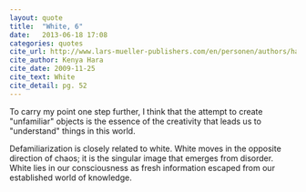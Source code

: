 ```yaml
---
layout: quote
title:  "White, 6"
date:   2013-06-18 17:08
categories: quotes
cite_url: http://www.lars-mueller-publishers.com/en/personen/authors/hara-kenya/weiss
cite_author: Kenya Hara
cite_date: 2009-11-25
cite_text: White
cite_detail: pg. 52
---
```


To carry my point one step further, I think that the attempt to create "unfamiliar" objects is the essence of the creativity that leads us to "understand" things in this world.

Defamiliarization is closely related to white. White moves in the opposite direction of chaos; it is the singular image that emerges from disorder. White lies in our consciousness as fresh information escaped from our established world of knowledge.
